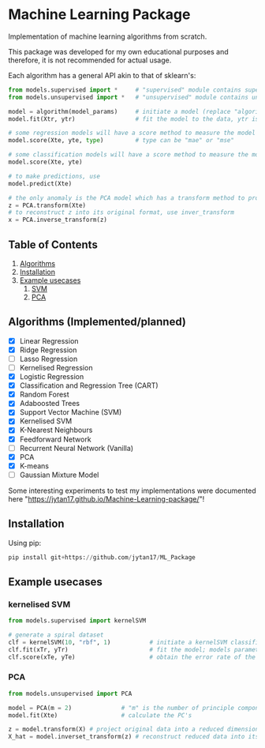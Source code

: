 # Machine Learning Package
Implementation of machine learning algorithms from scratch. 

This package was developed for my own educational purposes and therefore, it is not recommended for actual usage.

Each algorithm has a general API akin to that of sklearn's:
```python
from models.supervised import *     # "supervised" module contains supervised learning models
from models.unsupervised import *   # "unsupervised" module contains unsupervised learning models

model = algorithm(model_params)     # initiate a model (replace "algorithm" with PCA, LinearRegression, etc)
model.fit(Xtr, ytr)                 # fit the model to the data, ytr is not required for models in the "unsupervised" module

# some regression models will have a score method to measure the model's performance on a particular test set
model.score(Xte, yte, type)         # type can be "mae" or "mse" 

# some classification models will have a score method to measure the model's accuracy on a particular test set
model.score(Xte, yte) 

# to make predictions, use
model.predict(Xte)

# the only anomaly is the PCA model which has a transform method to project the original data into a reduced dimensionality
z = PCA.transform(Xte)
# to reconstruct z into its original format, use inver_transform
x = PCA.inverse_transform(z) 

```
## Table of Contents
1. [Algorithms](#algorithms)
2. [Installation](#installation)
3. [Example usecases](#examples)
    1. [SVM](#svm)
    2. [PCA](#pca)  

## Algorithms (Implemented/planned) <a name="algorithms"></a>
- [x] Linear Regression
- [x] Ridge Regression
- [ ] Lasso Regression
- [ ] Kernelised Regression
- [x] Logistic Regression
- [x] Classification and Regression Tree (CART)
- [x] Random Forest
- [x] Adaboosted Trees
- [x] Support Vector Machine (SVM)
- [x] Kernelised SVM
- [x] K-Nearest Neighbours
- [x] Feedforward Network
- [ ] Recurrent Neural Network (Vanilla)
- [x] PCA
- [x] K-means
- [ ] Gaussian Mixture Model

Some interesting experiments to test my implementations were documented here "https://jytan17.github.io/Machine-Learning-package/"!

## Installation <a name="installation"></a>
Using pip:
```python
pip install git+https://github.com/jytan17/ML_Package
```

## Example usecases <a name="examples"></a>


### kernelised SVM <a name="svm"></a>
```python
from models.supervised import kernelSVM

# generate a spiral dataset
clf = kernelSVM(10, "rbf", 1)           # initiate a kernelSVM classifier, specify kernel type and their corresponding kernel parameter
clf.fit(xTr, yTr)                       # fit the model; models parameters can be obtained with clf.coef_ and clf.intercept_
clf.score(xTe, yTe)                     # obtain the error rate of the model on dataset xTe, yTe
```

### PCA <a name="pca"></a>

```python
from models.unsupervised import PCA

model = PCA(m = 2)              # "m" is the number of principle components to use
model.fit(Xte)                  # calculate the PC's

z = model.transform(X) # project original data into a reduced dimensional format
X_hat = model.inverset_transform(z) # reconstruct reduced data into its original format

```

